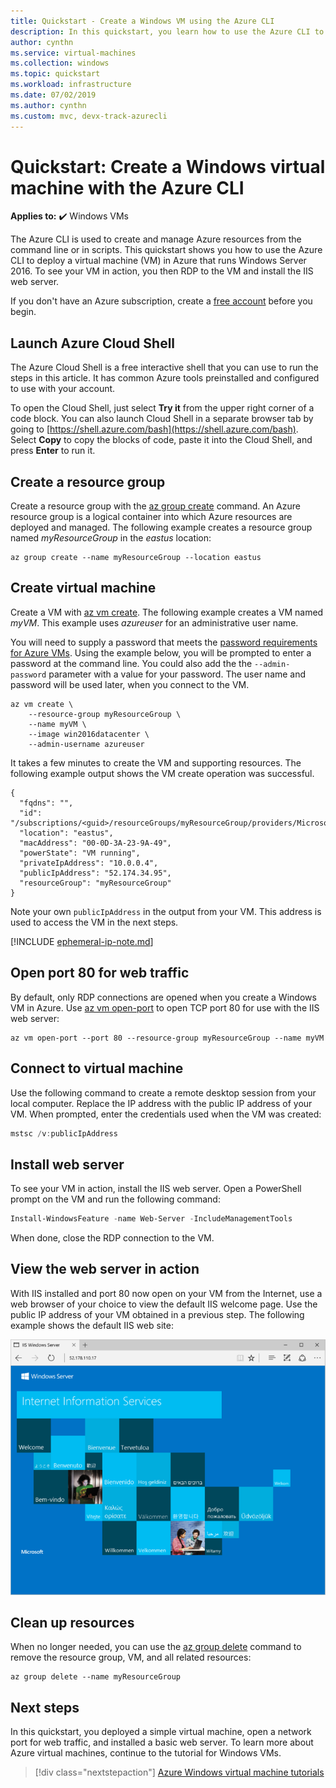```yaml
---
title: Quickstart - Create a Windows VM using the Azure CLI 
description: In this quickstart, you learn how to use the Azure CLI to create a Windows virtual machine
author: cynthn
ms.service: virtual-machines
ms.collection: windows
ms.topic: quickstart
ms.workload: infrastructure
ms.date: 07/02/2019
ms.author: cynthn
ms.custom: mvc, devx-track-azurecli
---
```


# Quickstart: Create a Windows virtual machine with the Azure CLI

**Applies to:** :heavy_check_mark: Windows VMs 

The Azure CLI is used to create and manage Azure resources from the command line or in scripts. This quickstart shows you how to use the Azure CLI to deploy a virtual machine (VM) in Azure that runs Windows Server 2016. To see your VM in action, you then RDP to the VM and install the IIS web server.

If you don't have an Azure subscription, create a [free account](https://azure.microsoft.com/free/?WT.mc_id=A261C142F) before you begin.

## Launch Azure Cloud Shell

The Azure Cloud Shell is a free interactive shell that you can use to run the steps in this article. It has common Azure tools preinstalled and configured to use with your account. 

To open the Cloud Shell, just select **Try it** from the upper right corner of a code block. You can also launch Cloud Shell in a separate browser tab by going to [https://shell.azure.com/bash](https://shell.azure.com/bash). Select **Copy** to copy the blocks of code, paste it into the Cloud Shell, and press **Enter** to run it.

## Create a resource group

Create a resource group with the [az group create](/cli/azure/group) command. An Azure resource group is a logical container into which Azure resources are deployed and managed. The following example creates a resource group named *myResourceGroup* in the *eastus* location:

```azurecli-interactive
az group create --name myResourceGroup --location eastus
```

## Create virtual machine

Create a VM with [az vm create](/cli/azure/vm). The following example creates a VM named *myVM*. This example uses *azureuser* for an administrative user name. 

You will need to supply a password that meets the [password requirements for Azure VMs](./faq.md#what-are-the-password-requirements-when-creating-a-vm
). Using the example below, you will be prompted to enter a password at the command line. You could also add the the `--admin-password` parameter with a value for your password. The user name and password will be used later, when you connect to the VM.

```azurecli-interactive
az vm create \
    --resource-group myResourceGroup \
    --name myVM \
    --image win2016datacenter \
    --admin-username azureuser 
```

It takes a few minutes to create the VM and supporting resources. The following example output shows the VM create operation was successful.

```output
{
  "fqdns": "",
  "id": "/subscriptions/<guid>/resourceGroups/myResourceGroup/providers/Microsoft.Compute/virtualMachines/myVM",
  "location": "eastus",
  "macAddress": "00-0D-3A-23-9A-49",
  "powerState": "VM running",
  "privateIpAddress": "10.0.0.4",
  "publicIpAddress": "52.174.34.95",
  "resourceGroup": "myResourceGroup"
}
```

Note your own `publicIpAddress` in the output from your VM. This address is used to access the VM in the next steps.

[!INCLUDE [ephemeral-ip-note.md](../../../includes/ephemeral-ip-note.md)]

## Open port 80 for web traffic

By default, only RDP connections are opened when you create a Windows VM in Azure. Use [az vm open-port](/cli/azure/vm) to open TCP port 80 for use with the IIS web server:

```azurecli-interactive
az vm open-port --port 80 --resource-group myResourceGroup --name myVM
```

## Connect to virtual machine

Use the following command to create a remote desktop session from your local computer. Replace the IP address with the public IP address of your VM. When prompted, enter the credentials used when the VM was created:

```powershell
mstsc /v:publicIpAddress
```

## Install web server

To see your VM in action, install the IIS web server. Open a PowerShell prompt on the VM and run the following command:

```powershell
Install-WindowsFeature -name Web-Server -IncludeManagementTools
```

When done, close the RDP connection to the VM.

## View the web server in action

With IIS installed and port 80 now open on your VM from the Internet, use a web browser of your choice to view the default IIS welcome page. Use the public IP address of your VM obtained in a previous step. The following example shows the default IIS web site:

![IIS default site](./media/quick-create-powershell/default-iis-website.png)

## Clean up resources

When no longer needed, you can use the [az group delete](/cli/azure/group) command to remove the resource group, VM, and all related resources:

```azurecli-interactive
az group delete --name myResourceGroup
```

## Next steps

In this quickstart, you deployed a simple virtual machine, open a network port for web traffic, and installed a basic web server. To learn more about Azure virtual machines, continue to the tutorial for Windows VMs.

> [!div class="nextstepaction"]
> [Azure Windows virtual machine tutorials](./tutorial-manage-vm.md)
